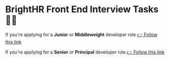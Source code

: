 # BrightHR Front End Interview Tasks 🧑‍💻

If you're applying for a **Junior** or **Middleweight** developer role [👉 Follow this link](/junior-and-middleweight.md)



If you're applying for a **Senior** or **Principal** developer role [👉 Follow this link](/senior-and-principal.md)
